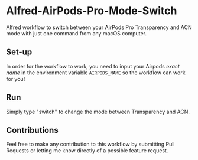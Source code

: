 # Alfred-AirPods-Pro-Mode-Switch
Alfred workflow to switch between your AirPods Pro Transparency and ACN mode with just one command from any macOS computer.

## Set-up
In order for the workflow to work, you need to input your Airpods *exact name* in the environment variable `AIRPODS_NAME` so the workflow can work for you!

## Run
Simply type "switch" to change the mode between Transparency and ACN.

## Contributions
Feel free to make any contribution to this workflow by submitting Pull Requests or letting me know directly of a possible feature request.
